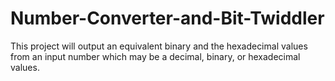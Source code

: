 # Number-Converter-and-Bit-Twiddler

This project will output an equivalent binary and the hexadecimal values from an input number which may be a decimal, binary, or hexadecimal values.
